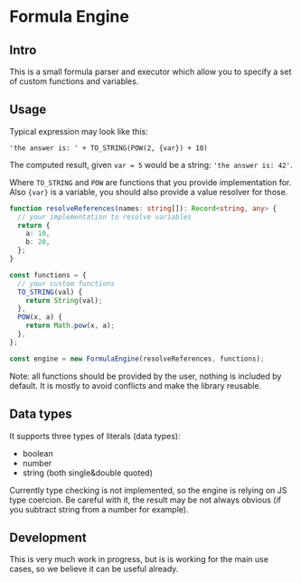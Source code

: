 # Formula Engine

## Intro

This is a small formula parser and executor which allow you to specify a set of custom functions and variables.

## Usage

Typical expression may look like this:

```
'the answer is: ' + TO_STRING(POW(2, {var}) + 10)
```

The computed result, given `var = 5` would be a string: `'the answer is: 42'`.

Where `TO_STRING` and `POW` are functions that you provide implementation for.
Also `{var}` is a variable, you should also provide a value resolver for those.

```ts
function resolveReferences(names: string[]): Record<string, any> {
  // your implementation to resolve variables
  return {
    a: 10,
    b: 20,
  };
}

const functions = {
  // your custom functions
  TO_STRING(val) {
    return String(val);
  },
  POW(x, a) {
    return Math.pow(x, a);
  },
};

const engine = new FormulaEngine(resolveReferences, functions);
```

Note: all functions should be provided by the user, nothing is included by default. It is mostly to avoid conflicts and make the library reusable.

## Data types

It supports three types of literals (data types):

- boolean
- number
- string (both single&double quoted)

Currently type checking is not implemented, so the engine is relying on JS type coercion.
Be careful with it, the result may be not always obvious (if you subtract string from a number for example).

## Development

This is very much work in progress, but is is working for the main use cases, so we believe it can be useful already.
